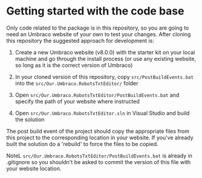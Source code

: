 # Getting started with the code base

Only code related to the package is in this repository, so you are going to need an Umbraco website of your own to test your changes. After cloning this repository the suggested approach for development is:

1. Create a new Umbraco website (v8.0.0) with the starter kit on your local machine and go through the install process (or use any existing website, so long as it is the correct version of Umbraco)
   
2. In your cloned version of this repository, copy `src/PostBuildEvents.bat` into the `src/Our.Umbraco.RobotsTxtEditor/` folder

3. Open `src/Our.Umbraco.RobotsTxtEditor/PostBuildEvents.bat` and specify the path of your website where instructed

4. Open `src/Our.Umbraco.RobotsTxtEditor.sln` in Visual Studio and build the solution

The post build event of the project should copy the appropriate files from this project to the corresponding location in your website.  If you've already built the solution do a 'rebuild' to force the files to be copied.

NoteL `src/Our.Umbraco.RobotsTxtEditor/PostBuildEvents.bat` is already in .gitignore so you shouldn't be asked to commit the version of this file with your website location.
